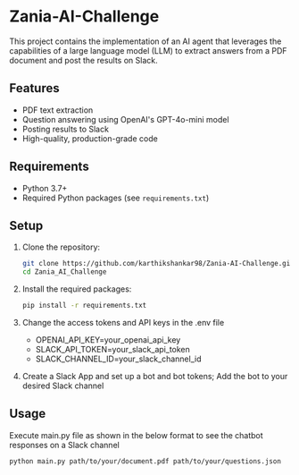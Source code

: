 # Zania-AI-Challenge

This project contains the implementation of an AI agent that leverages the capabilities of a large language model (LLM) to extract answers from a PDF document and post the results on Slack.

## Features
- PDF text extraction
- Question answering using OpenAI's GPT-4o-mini model
- Posting results to Slack
- High-quality, production-grade code

## Requirements
- Python 3.7+
- Required Python packages (see `requirements.txt`)

## Setup
1. Clone the repository:
   ```bash
   git clone https://github.com/karthikshankar98/Zania-AI-Challenge.git
   cd Zania_AI_Challenge

2. Install the required packages:
   ```bash
   pip install -r requirements.txt
   
3. Change the access tokens and API keys in the .env file
   - OPENAI_API_KEY=your_openai_api_key
   - SLACK_API_TOKEN=your_slack_api_token
   - SLACK_CHANNEL_ID=your_slack_channel_id

4. Create a Slack App and set up a bot and bot tokens; Add the bot to your desired Slack channel

## Usage
   Execute main.py file as shown in the below format to see the chatbot responses on a Slack channel
   ```bash
   python main.py path/to/your/document.pdf path/to/your/questions.json
